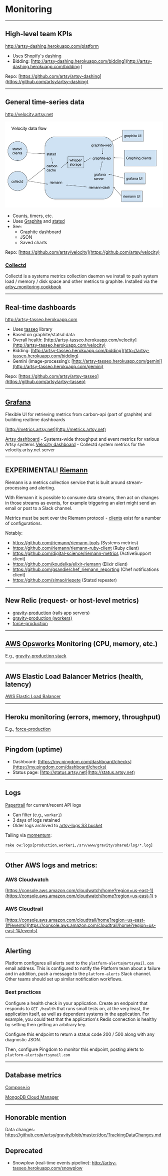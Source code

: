 # Monitoring

---

## High-level team KPIs

http://artsy-dashing.herokuapp.com/platform

* Uses Shopify's [dashing](https://github.com/Shopify/dashing)
* Bidding: [http://artsy-dashing.herokuapp.com/bidding](http://artsy-dashing.herokuapp.com/bidding
)

Repo: [https://github.com/artsy/artsy-dashing](https://github.com/artsy/artsy-dashing)

---

## General time-series data

http://velocity.artsy.net

![](../images/velocity_data_flow.png)

* Counts, timers, etc.
* Uses [Graphite](http://graphite.wikidot.com/) and [statsd](https://github.com/etsy/statsd)
* See:
  * Graphite dashboard
  * JSON
  * Saved charts

Repo: [https://github.com/artsy/velocity](https://github.com/artsy/velocity)

### [Collectd](http://collectd.org/)

Collectd is a systems metrics collection daemon we install to push system load / memory / disk space and other metrics to graphite.  Installed via the [artsy_monitoring cookbook](https://github.com/artsy/infrastructure/tree/master/site-cookbooks/artsy_monitoring)

---

## Real-time dashboards

http://artsy-tasseo.herokuapp.com

* Uses [tasseo](https://github.com/obfuscurity/tasseo) library
* Based on graphite/statsd data
* Overall health: [http://artsy-tasseo.herokuapp.com/velocity](http://artsy-tasseo.herokuapp.com/velocity)
* Bidding: [http://artsy-tasseo.herokuapp.com/bidding](http://artsy-tasseo.herokuapp.com/bidding)
* Gemini (image-processing): [http://artsy-tasseo.herokuapp.com/gemini](http://artsy-tasseo.herokuapp.com/gemini)

Repo: [https://github.com/artsy/artsy-tasseo](https://github.com/artsy/artsy-tasseo)

---

## [Grafana](http://docs.grafana.org/guides/gettingstarted/)

Flexible UI for retrieving metrics from carbon-api (part of graphite) and building realtime dashboards

[http://metrics.artsy.net](http://metrics.artsy.net)

[Artsy dashboard](http://metrics.artsy.net/dashboard/db/artsy) - Systems-wide throughput and event metrics for various Artsy systems
[Velocity dashboard](http://metrics.artsy.net/dashboard/db/velocity) - Collectd system metrics for the velocity.artsy.net server

---

## EXPERIMENTAL! [Riemann](http://riemann.io/)

Riemann is a metrics collection service that is built around stream-processing and alerting.

With Riemann it is possible to consume data streams, then act on changes in those streams as events, for example triggering an alert might send an email or post to a Slack channel.

Metrics must be sent over the Riemann protocol - [clients](http://riemann.io/clients.html) exist for a number of configurations.

Notably:
  - https://github.com/riemann/riemann-tools (Systems metrics)
  - https://github.com/riemann/riemann-ruby-client (Ruby client)
  - https://github.com/digital-science/riemann-metrics (ActiveSupport client)
  - https://github.com/koudelka/elixir-riemann (Elixir client)
  - https://github.com/gsandie/chef_riemann_reporting (Chef notifications client)
  - https://github.com/simao/riepete (Statsd repeater)

---

## New Relic (request- or host-level metrics)

* [gravity-production](https://rpm.newrelic.com/accounts/334984/applications/1919032) (rails app servers)
* [gravity-production (workers)](https://rpm.newrelic.com/accounts/334984/applications/10113497)
* [force-production](https://addons-sso.heroku.com/apps/force-production/addons/315ec54e-9bd5-4c2a-a1cd-96f29696d660)

---

## [AWS Opsworks](https://console.aws.amazon.com/opsworks/home?region=us-east-1) Monitoring (CPU, memory, etc.)

E.g., [gravity-production stack](https://console.aws.amazon.com/opsworks/home?region=us-east-1#/stack/64e2d852-99d2-4235-bd1f-46e7e6fa4e94/monitoring)

---

## AWS Elastic Load Balancer Metrics (health, latency)

[AWS Elastic Load Balancer](https://console.aws.amazon.com/ec2/v2/home?region=us-east-1#LoadBalancers:)

---

## Heroku monitoring (errors, memory, throughput)

E.g., [force-production](https://dashboard.heroku.com/apps/force-production/metrics/web)

---

## Pingdom (uptime)

* Dashboard: [https://my.pingdom.com/dashboard/checks](https://my.pingdom.com/dashboard/checks)
* Status page: [http://status.artsy.net](http://status.artsy.net)

---

## Logs

[Papertrail](https://papertrailapp.com/) for current/recent API logs

* Can filter (e.g., `worker1`)
* 3 days of logs retained
* Older logs archived to [artsy-logs S3 bucket](https://console.aws.amazon.com/s3/home?region=us-east-1&bucket=artsy-logs&prefix=)

Tailing via [momentum](https://github.com/artsy/momentum):

`rake ow:logs[production,worker1,/srv/www/gravity/shared/log/*.log]`

---

## Other AWS logs and metrics:

### AWS Cloudwatch

[https://console.aws.amazon.com/cloudwatch/home?region=us-east-1](https://console.aws.amazon.com/cloudwatch/home?region=us-east-1)
s
### AWS Cloudtrail

[https://console.aws.amazon.com/cloudtrail/home?region=us-east-1#/events](https://console.aws.amazon.com/cloudtrail/home?region=us-east-1#/events)

---

## Alerting

Platform configures all alerts sent to the `platform-alerts@artsymail.com` email address.  This is configured to notify the Platform team about a failure and in addition, push a message to the `platform-alerts` Slack channel.  Other teams should set up similar notification workflows.

### Best practices

Configure a health check in your application.  Create an endpoint that responds to `GET /health` that runs small tests on, at the very least, the application itself, as well as dependent systems in the application.  For example, you could test that the application's Redis connection is healthy by setting then getting an arbitrary key.

Configure this endpoint to return a status code 200 / 500 along with any diagnostic JSON.

Then, configure Pingdom to monitor this endpoint, posting alerts to `platform-alerts@artsymail.com`

---

## Database metrics

[Compose.io](https://app.compose.io/artsy/deployments)

[MongoDB Cloud Manager](https://cloud.mongodb.com)

---

## Honorable mention

Data changes: https://github.com/artsy/gravity/blob/master/doc/TrackingDataChanges.md

## Deprecated

* Snowplow (real-time events pipeline): http://artsy-tasseo.herokuapp.com/snowplow
